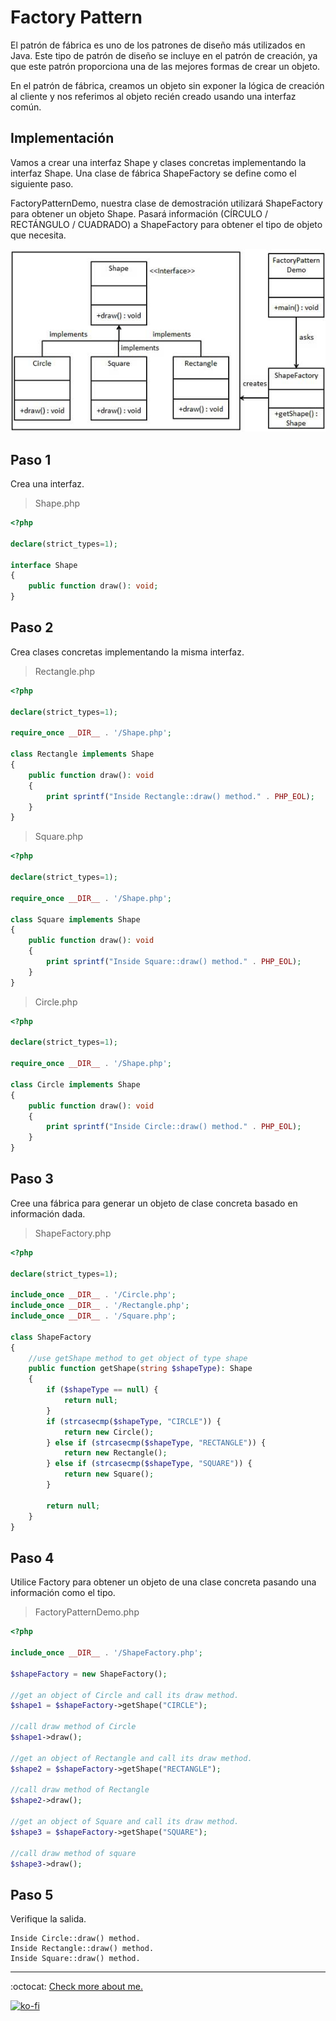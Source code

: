 # Factory Pattern

El patrón de fábrica es uno de los patrones de diseño más utilizados en Java. Este tipo de patrón de diseño se incluye en el patrón de creación, ya que este patrón proporciona una de las mejores formas de crear un objeto.

En el patrón de fábrica, creamos un objeto sin exponer la lógica de creación al cliente y nos referimos al objeto recién creado usando una interfaz común.

## Implementación

Vamos a crear una interfaz Shape y clases concretas implementando la interfaz Shape. Una clase de fábrica ShapeFactory se define como el siguiente paso.

FactoryPatternDemo, nuestra clase de demostración utilizará ShapeFactory para obtener un objeto Shape. Pasará información (CÍRCULO / RECTÁNGULO / CUADRADO) a ShapeFactory para obtener el tipo de objeto que necesita.

![UML Diagram](factory_pattern_uml_diagram.jpg)

## Paso 1

Crea una interfaz.

> Shape.php

```php
<?php

declare(strict_types=1);

interface Shape
{
    public function draw(): void;
}
```

## Paso 2

Crea clases concretas implementando la misma interfaz.

> Rectangle.php

```php
<?php

declare(strict_types=1);

require_once __DIR__ . '/Shape.php';

class Rectangle implements Shape
{
    public function draw(): void
    {
        print sprintf("Inside Rectangle::draw() method." . PHP_EOL);
    }
}
```

> Square.php

```php
<?php

declare(strict_types=1);

require_once __DIR__ . '/Shape.php';

class Square implements Shape
{
    public function draw(): void
    {
        print sprintf("Inside Square::draw() method." . PHP_EOL);
    }
}
```

> Circle.php

```php
<?php

declare(strict_types=1);

require_once __DIR__ . '/Shape.php';

class Circle implements Shape
{
    public function draw(): void
    {
        print sprintf("Inside Circle::draw() method." . PHP_EOL);
    }
}
```

## Paso 3

Cree una fábrica para generar un objeto de clase concreta basado en información dada.

> ShapeFactory.php

```php
<?php

declare(strict_types=1);

include_once __DIR__ . '/Circle.php';
include_once __DIR__ . '/Rectangle.php';
include_once __DIR__ . '/Square.php';

class ShapeFactory
{
    //use getShape method to get object of type shape
    public function getShape(string $shapeType): Shape
    {
        if ($shapeType == null) {
            return null;
        }
        if (strcasecmp($shapeType, "CIRCLE")) {
            return new Circle();
        } else if (strcasecmp($shapeType, "RECTANGLE")) {
            return new Rectangle();
        } else if (strcasecmp($shapeType, "SQUARE")) {
            return new Square();
        }

        return null;
    }
}
```

## Paso 4

Utilice Factory para obtener un objeto de una clase concreta pasando una información como el tipo.

> FactoryPatternDemo.php

```php
<?php

include_once __DIR__ . '/ShapeFactory.php';

$shapeFactory = new ShapeFactory();

//get an object of Circle and call its draw method.
$shape1 = $shapeFactory->getShape("CIRCLE");

//call draw method of Circle
$shape1->draw();

//get an object of Rectangle and call its draw method.
$shape2 = $shapeFactory->getShape("RECTANGLE");

//call draw method of Rectangle
$shape2->draw();

//get an object of Square and call its draw method.
$shape3 = $shapeFactory->getShape("SQUARE");

//call draw method of square
$shape3->draw();
```

## Paso 5

Verifique la salida.

```note
Inside Circle::draw() method.
Inside Rectangle::draw() method.
Inside Square::draw() method.
```

---

:octocat: [Check more about me.](https://github.com/FernandoCalmet)

[![ko-fi](https://www.ko-fi.com/img/githubbutton_sm.svg)](https://ko-fi.com/T6T41JKMI)
